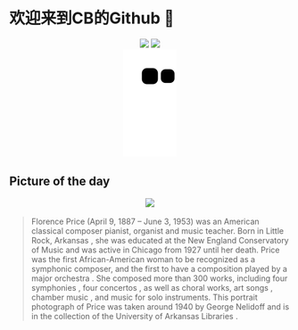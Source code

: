 
# 欢迎来到CB的Github 👋

<div align="center">
  <img height="137px" src="https://github-readme-stats.vercel.app/api?username=SuperCB&show_icons=true&theme=radical" />
  <img height="137px" src="https://github-readme-stats.vercel.app/api/top-langs/?username=SuperCB&hide_title=true&hide_border=true&layout=compact&langs_count=6&text_color=000&icon_color=fff" />
</div>


<div align="center">
    <img src="./contribution-snake/github-contribution-grid-snake.svg" />
</div>



## Picture of the day
<div align="center">
  <img width=400px src="https://upload.wikimedia.org/wikipedia/commons/thumb/1/1e/Composer_Florence_Price_%28cropped%29.jpg/500px-Composer_Florence_Price_%28cropped%29.jpg" />
</div>

>Florence Price  (April 9, 1887 – June 3, 1953) was an American classical composer pianist, organist and music teacher. Born in  Little Rock, Arkansas , she was educated at the  New England Conservatory of Music  and was active in  Chicago  from 1927 until her death. Price was the first African-American woman to be recognized as a symphonic composer, and the first to have a composition played by a major  orchestra . She composed more than 300 works, including four  symphonies , four  concertos , as well as choral works,  art songs ,  chamber music , and music for solo instruments. This portrait photograph of Price was taken around 1940 by George Nelidoff and is in the collection of the  University of Arkansas Libraries .



